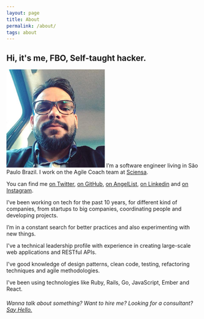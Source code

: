 ```yaml
---
layout: page
title: About
permalink: /about/
tags: about
---
```


## Hi, it's me, FBO, Self-taught hacker.

<img src='/images/me.jpg' class='headshot' width="256px"> I’m a software engineer living in São Paulo Brazil. I work on the Agile Coach team at [Sciensa](http://sciensa.com).

You can find me [on Twitter](https://twitter.com/fabianoleittes), [on GitHub](https://github.com/fabianoleittes), [on AngelList](https://angel.co/fabianoleittes), [on Linkedin](https://www.linkedin.com/in/fabianoleittes/en) and [on Instagram](https://instagram.com/fabianoleittes).

I’ve been working on tech for the past 10 years, for different kind of companies, from startups to big companies, coordinating people and developing projects.

I’m in a constant search for better practices and also experimenting with new things.

I've a technical leadership profile with experience in creating large-scale web applications and RESTful APIs.

I've good knowledge of design patterns, clean code, testing, refactoring techniques and agile methodologies.

I've been using technologies like Ruby, Rails, Go, JavaScript, Ember and React.

###### Wanna talk about something? Want to hire me? Looking for a consultant? [Say Hello.](/contact)
